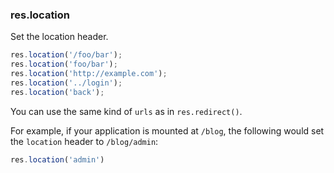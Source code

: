 <h3 id='res.location'>res.location</h3>

Set the location header.

~~~js
res.location('/foo/bar');
res.location('foo/bar');
res.location('http://example.com');
res.location('../login');
res.location('back');
~~~

You can use the same kind of `urls` as in `res.redirect()`.

For example, if your application is mounted at `/blog`,
the following would set the `location` header to
`/blog/admin`:

~~~js
res.location('admin')
~~~

